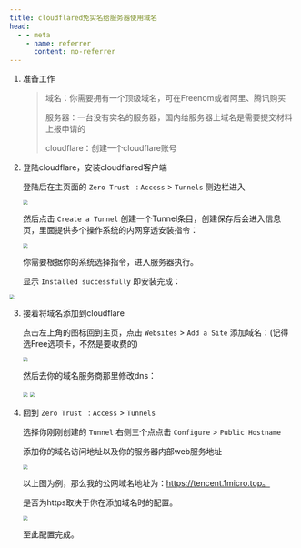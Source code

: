```yaml
---
title: cloudflared免实名给服务器使用域名
head:
  - - meta
    - name: referrer
      content: no-referrer
---
```



1. 准备工作

   > 域名：你需要拥有一个顶级域名，可在Freenom或者阿里、腾讯购买
   >
   > 服务器：一台没有实名的服务器，国内给服务器上域名是需要提交材料上报申请的
   >
   > cloudflare：创建一个cloudflare账号

2. 登陆cloudflare，安装cloudflared客户端

   登陆后在主页面的 `Zero Trust ` :  `Access` > `Tunnels` 侧边栏进入

   <img src="https://article.biliimg.com/bfs/article/46d2de0772e8b58dbb1b2d57d6b696cc97e1944b.png" style="zoom:50%;" />

   然后点击 `Create a Tunnel` 创建一个Tunnel条目，创建保存后会进入信息页，里面提供多个操作系统的内网穿透安装指令：

   <img src="https://article.biliimg.com/bfs/article/88c0c55f0f0d18af04495a46a65c2002a5561fd0.png" style="zoom:50%;" />

   你需要根据你的系统选择指令，进入服务器执行。


   显示 `Installed successfully` 即安装完成：

<img src="https://article.biliimg.com/bfs/article/e1c168087c912cdc7893200ee4e4481ce2d7d954.png" style="zoom:50%;" />

   

3. 接着将域名添加到cloudflare

   点击左上角的图标回到主页，点击 `Websites` > `Add a Site` 添加域名：(记得选Free选项卡，不然是要收费的)

   <img src="https://article.biliimg.com/bfs/article/707a3e489ae291dd048ed92ea68e95f971b5cd05.png" style="zoom:50%;" />

   然后去你的域名服务商那里修改dns：

   <img src="https://article.biliimg.com/bfs/article/72ab0f1b0418e817258f548aff9369afab394790.png@1e_1c.webp" style="zoom:50%;" />

   <img src="https://article.biliimg.com/bfs/article/ad5cb2229b1158719aaebb6dd094a17824512ef6.png" style="zoom:50%;" />

4. 回到 `Zero Trust ` :  `Access` > `Tunnels` 

   选择你刚刚创建的 `Tunnel` 右侧三个点点击 `Configure` > `Public Hostname`

   添加你的域名访问地址以及你的服务器内部web服务地址

   <img src="https://article.biliimg.com/bfs/article/07217ee2a8f4f627b76bf397e5312848fa8702ee.png" style="zoom:50%;" />

   

   以上图为例，那么我的公网域名地址为：https://tencent.1micro.top。

   是否为https取决于你在添加域名时的配置。

   <img src="https://article.biliimg.com/bfs/article/207c773448c829c8ce79daf7a5eeaff44a5139f1.png" style="zoom:50%;" />

   
   至此配置完成。
